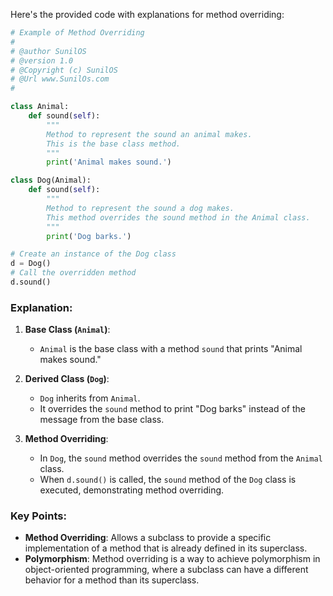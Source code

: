 Here's the provided code with explanations for method overriding:

```python
# Example of Method Overriding
#
# @author SunilOS  
# @version 1.0
# @Copyright (c) SunilOS  
# @Url www.SunilOs.com
#   

class Animal:
    def sound(self):
        """
        Method to represent the sound an animal makes.
        This is the base class method.
        """
        print('Animal makes sound.')

class Dog(Animal):
    def sound(self):
        """
        Method to represent the sound a dog makes.
        This method overrides the sound method in the Animal class.
        """
        print('Dog barks.')

# Create an instance of the Dog class
d = Dog()
# Call the overridden method
d.sound()
```

### Explanation:

1. **Base Class (`Animal`)**:
   - `Animal` is the base class with a method `sound` that prints "Animal makes sound."

2. **Derived Class (`Dog`)**:
   - `Dog` inherits from `Animal`.
   - It overrides the `sound` method to print "Dog barks" instead of the message from the base class.

3. **Method Overriding**:
   - In `Dog`, the `sound` method overrides the `sound` method from the `Animal` class.
   - When `d.sound()` is called, the `sound` method of the `Dog` class is executed, demonstrating method overriding.

### Key Points:
- **Method Overriding**: Allows a subclass to provide a specific implementation of a method that is already defined in its superclass.
- **Polymorphism**: Method overriding is a way to achieve polymorphism in object-oriented programming, where a subclass can have a different behavior for a method than its superclass.
